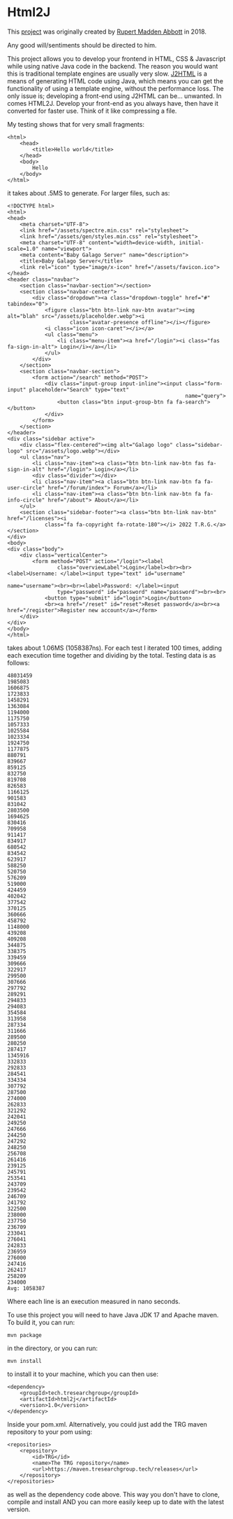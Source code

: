 # Html2J

This [project](https://github.com/JaredSLT/j2html-generator) was originally created by [Rupert Madden Abbott](https://github.com/rupert-madden-abbott) in 2018.

Any good will/sentiments should be directed to him.

This project allows you to develop your frontend in HTML, CSS & Javascript while using native Java code in the backend. The reason you would want this is traditional template engines are usually very slow. [J2HTML](https://github.com/tipsy/j2html) is a means of generating HTML code using Java, which means you can get the functionality of using a template engine, without the performance loss. The only issue is; developing a front-end using J2HTML can be... unwanted. In comes HTML2J. Develop your front-end as you always have, then have it converted for faster use. Think of it like compressing a file.

My testing shows that for very small fragments:

```
<html>
    <head>
        <title>Hello world</title>
    </head>
    <body>
        Hello
    </body>
</html>
```

it takes about .5MS to generate. For larger files, such as:

```
<!DOCTYPE html>
<html>
<head>
    <meta charset="UTF-8">
    <link href="/assets/spectre.min.css" rel="stylesheet">
    <link href="/assets/gen/styles.min.css" rel="stylesheet">
    <meta charset="UTF-8" content="width=device-width, initial-scale=1.0" name="viewport">
    <meta content="Baby Galago Server" name="description">
    <title>Baby Galago Server</title>
    <link rel="icon" type="image/x-icon" href="/assets/favicon.ico">
</head>
<header class="navbar">
    <section class="navbar-section"></section>
    <section class="navbar-center">
        <div class="dropdown"><a class="dropdown-toggle" href="#" tabindex="0">
            <figure class="btn btn-link nav-btn avatar"><img alt="blah" src="/assets/placeholder.webp"><i
                    class="avatar-presence offline"></i></figure>
            <i class="icon icon-caret"></i></a>
            <ul class="menu">
                <li class="menu-item"><a href="/login"><i class="fas fa-sign-in-alt"> Login</i></a></li>
            </ul>
        </div>
    </section>
    <section class="navbar-section">
        <form action="/search" method="POST">
            <div class="input-group input-inline"><input class="form-input" placeholder="Search" type="text"
                                                         name="query">
                <button class="btn input-group-btn fa fa-search"></button>
            </div>
        </form>
    </section>
</header>
<div class="sidebar active">
    <div class="flex-centered"><img alt="Galago logo" class="sidebar-logo" src="/assets/logo.webp"></div>
    <ul class="nav">
        <li class="nav-item"><a class="btn btn-link nav-btn fas fa-sign-in-alt" href="/login"> Login</a></li>
        <div class="divider"></div>
        <li class="nav-item"><a class="btn btn-link nav-btn fa fa-user-circle" href="/forum/index"> Forum</a></li>
        <li class="nav-item"><a class="btn btn-link nav-btn fa fa-info-circle" href="/about"> About</a></li>
    </ul>
    <section class="sidebar-footer"><a class="btn btn-link nav-btn" href="/licenses"><i
            class="fa fa-copyright fa-rotate-180"></i> 2022 T.R.G.</a></section>
</div>
<body>
<div class="body">
    <div class="verticalCenter">
        <form method="POST" action="/login"><label
                class="overviewLabel">Login</label><br><br><label>Username: </label><input type="text" id="username"
                                                                                           name="username"><br><br><label>Password: </label><input
                type="password" id="password" name="password"><br><br>
            <button type="submit" id="login">Login</button>
            <br><a href="/reset" id="reset">Reset password</a><br><a href="/register">Register new account</a></form>
    </div>
</div>
</body>
</html>
```

takes about 1.06MS (1058387ns). For each test I iterated 100 times, adding each execution time together and dividing by the total. Testing data is as follows:

```
48031459
1985083
1606875
1723833
1458291
1363084
1194000
1175750
1057333
1025584
1023334
1924750
1177875
880791
839667
859125
832750
819708
826583
1166125
901583
831042
2803500
1694625
830416
709958
911417
834917
680542
834542
623917
588250
520750
576209
519000
424459
402042
377542
370125
360666
458792
1148000
439208
409208
344875
338375
339459
309666
322917
299500
307666
297792
289291
294833
294083
354584
313958
287334
311666
289500
280250
287417
1345916
332833
292833
284541
334334
307792
287500
274000
262833
321292
242041
249250
247666
244250
247292
248250
256708
261416
239125
245791
253541
243709
239542
246709
241792
322500
238000
237750
236709
233041
276041
242833
236959
276000
247416
262417
258209
234000
Avg: 1058387
```

Where each line is an execution measured in nano seconds.

To use this project you will need to have Java JDK 17 and Apache maven. To build it, you can run:

```
mvn package
```

in the directory, or you can run:

```
mvn install
```

to install it to your machine, which you can then use:

```
<dependency>
    <groupId>tech.tresearchgroup</groupId>
    <artifactId>html2j</artifactId>
    <version>1.0</version>
</dependency>
```

Inside your pom.xml. Alternatively, you could just add the TRG maven repository to your pom using:

```
<repositories>
    <repository>
        <id>TRG</id>
        <name>The TRG repository</name>
        <url>https://maven.tresearchgroup.tech/releases</url>
    </repository>
</repositories>
```

as well as the dependency code above. This way you don't have to clone, compile and install AND you can more easily keep up to date with the latest version.